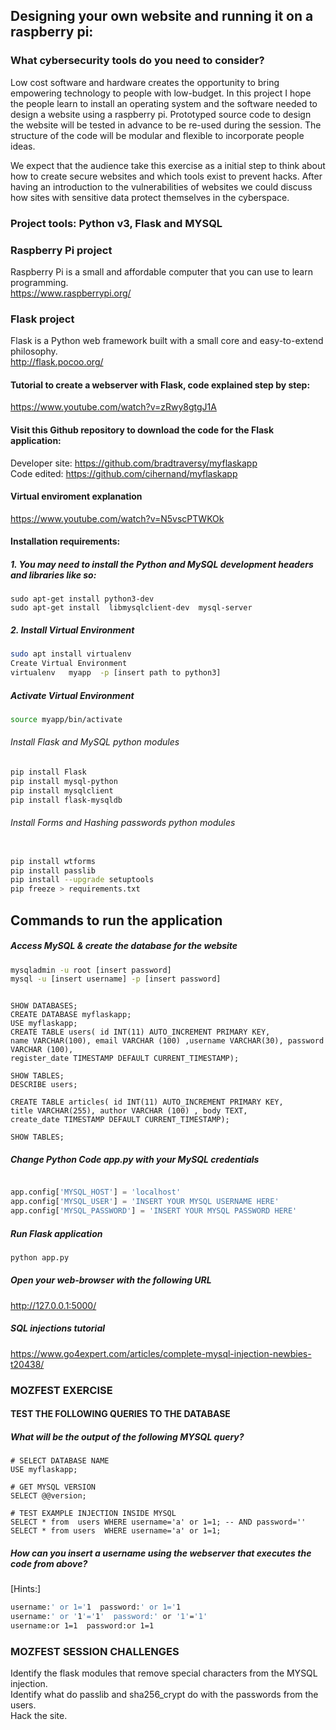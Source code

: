 ## Designing your own website and running it on a raspberry pi:
### What cybersecurity tools do you need to consider?
Low cost software and hardware creates the opportunity to bring empowering technology to people with low-budget. In this project I hope the people  learn to install an operating system and the software needed to design a website using a raspberry pi. Prototyped source code to design the website will be tested in advance to be re-used during the session. The structure of the code will be modular and flexible to incorporate people ideas.

We expect that the audience take this exercise as a initial step to think about how to create secure websites and which tools exist to prevent hacks.  After having an introduction to the vulnerabilities of  websites we could discuss how sites with sensitive data protect themselves in the cyberspace.

### Project tools: Python v3, Flask and MYSQL


### Raspberry Pi project
Raspberry Pi  is a small and affordable computer that you can use to learn programming. \
https://www.raspberrypi.org/

### Flask project 
Flask is a Python web framework built with a small core and easy-to-extend philosophy. \
http://flask.pocoo.org/

#### Tutorial to create a webserver with Flask, code explained step by step: 
https://www.youtube.com/watch?v=zRwy8gtgJ1A

#### Visit this Github repository to download the code for the Flask application: 
Developer site: https://github.com/bradtraversy/myflaskapp \
Code edited: https://github.com/cihernand/myflaskapp

#### Virtual enviroment explanation 
https://www.youtube.com/watch?v=N5vscPTWKOk

#### Installation requirements:

##### 1. You may need to install the Python and MySQL development headers and libraries like so: 

``` console
sudo apt-get install python3-dev 
sudo apt-get install  libmysqlclient-dev  mysql-server 
```

##### 2. Install Virtual Environment 
```sh
sudo apt install virtualenv 
Create Virtual Environment 
virtualenv   myapp  -p [insert path to python3] 
```

##### Activate Virtual Environment 

```sh
source myapp/bin/activate
```

###### Install Flask and MySQL python modules 

```sh
pip install Flask 
pip install mysql-python 
pip install mysqlclient 
pip install flask-mysqldb

```

###### Install Forms and Hashing passwords python modules 

```sh

pip install wtforms 
pip install passlib 
pip install --upgrade setuptools 
pip freeze > requirements.txt

```

## Commands to run the application

##### Access MySQL & create the database for the website 

```sh
mysqladmin -u root [insert password]
mysql -u [insert username] -p [insert password]
```

```mysql

SHOW DATABASES;
CREATE DATABASE myflaskapp;
USE myflaskapp;
CREATE TABLE users( id INT(11) AUTO_INCREMENT PRIMARY KEY,
name VARCHAR(100), email VARCHAR (100) ,username VARCHAR(30), password VARCHAR (100),
register_date TIMESTAMP DEFAULT CURRENT_TIMESTAMP);

SHOW TABLES;
DESCRIBE users;

CREATE TABLE articles( id INT(11) AUTO_INCREMENT PRIMARY KEY,
title VARCHAR(255), author VARCHAR (100) , body TEXT,
create_date TIMESTAMP DEFAULT CURRENT_TIMESTAMP);

SHOW TABLES;

```

##### Change Python Code app.py with your MySQL credentials

```python

app.config['MYSQL_HOST'] = 'localhost' 
app.config['MYSQL_USER'] = 'INSERT YOUR MYSQL USERNAME HERE' 
app.config['MYSQL_PASSWORD'] = 'INSERT YOUR MYSQL PASSWORD HERE'

```

##### Run Flask application 

```sh
python app.py 

```

##### Open your web-browser with the following URL
 http://127.0.0.1:5000/ 

##### SQL injections tutorial 
https://www.go4expert.com/articles/complete-mysql-injection-newbies-t20438/

### MOZFEST EXERCISE
#### TEST THE FOLLOWING QUERIES TO THE DATABASE  
##### What will be the output of the following MYSQL query?

```mysql
# SELECT DATABASE NAME
USE myflaskapp;

# GET MYSQL VERSION 
SELECT @@version;

# TEST EXAMPLE INJECTION INSIDE MYSQL
SELECT * from  users WHERE username='a' or 1=1; -- AND password=''
SELECT * from users  WHERE username='a' or 1=1;

```

##### How  can you insert a username using the webserver that executes the code from above?
[Hints:]

```sh
username:' or 1='1  password:' or 1='1
username:' or '1'='1'  password:' or '1'='1'
username:or 1=1  password:or 1=1

```

### MOZFEST SESSION CHALLENGES
Identify the flask modules that remove special characters from the MYSQL injection. \
Identify what do passlib and sha256_crypt do with the passwords from the users. \
Hack the site. 




